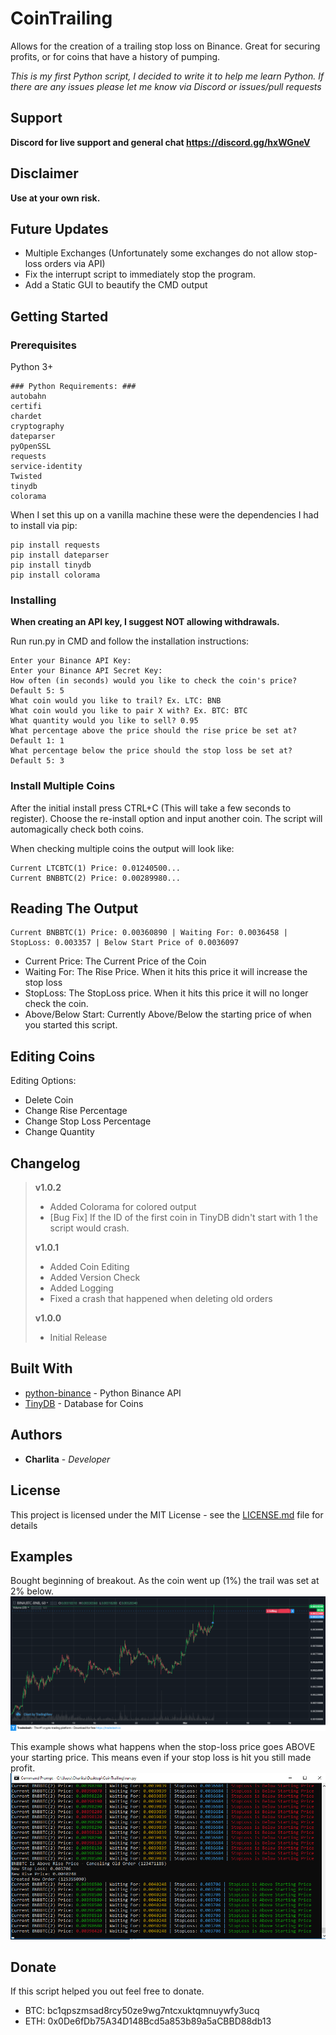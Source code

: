 # CoinTrailing
Allows for the creation of a trailing stop loss on Binance. Great for securing profits, or for coins that have a history of pumping.

*This is my first Python script, I decided to write it to help me learn Python. If there are any issues please let me know via Discord or issues/pull requests*

## Support
**Discord for live support and general chat https://discord.gg/hxWGneV**

## Disclaimer
**Use at your own risk.**

## Future Updates
* Multiple Exchanges (Unfortunately some exchanges do not allow stop-loss orders via API)
* Fix the interrupt script to immediately stop the program.
* Add a Static GUI to beautify the CMD output

## Getting Started

### Prerequisites

Python 3+

```
### Python Requirements: ###
autobahn
certifi
chardet
cryptography
dateparser
pyOpenSSL
requests
service-identity
Twisted
tinydb
colorama
```

When I set this up on a vanilla machine these were the dependencies I had to install via pip:
```
pip install requests
pip install dateparser
pip install tinydb
pip install colorama
```

### Installing

**When creating an API key, I suggest NOT allowing withdrawals.**

Run run.py in CMD and follow the installation instructions:
```
Enter your Binance API Key:
Enter your Binance API Secret Key:
How often (in seconds) would you like to check the coin's price? Default 5: 5
What coin would you like to trail? Ex. LTC: BNB
What coin would you like to pair X with? Ex. BTC: BTC
What quantity would you like to sell? 0.95
What percentage above the price should the rise price be set at? Default 1: 1
What percentage below the price should the stop loss be set at? Default 5: 3
```

### Install Multiple Coins
After the initial install press CTRL+C (This will take a few seconds to register). Choose the re-install option and input another coin.
The script will automagically check both coins.

When checking multiple coins the output will look like:
```
Current LTCBTC(1) Price: 0.01240500...
Current BNBBTC(2) Price: 0.00289980...
```


## Reading The Output
```
Current BNBBTC(1) Price: 0.00360890 | Waiting For: 0.0036458 | StopLoss: 0.003357 | Below Start Price of 0.0036097
```
* Current Price: The Current Price of the Coin
* Waiting For: The Rise Price. When it hits this price it will increase the stop loss
* StopLoss: The StopLoss price. When it hits this price it will no longer check the coin.
* Above/Below Start: Currently Above/Below the starting price of when you started this script.


## Editing Coins
Editing Options:
* Delete Coin
* Change Rise Percentage
* Change Stop Loss Percentage
* Change Quantity

## Changelog

> **v1.0.2**
> * Added Colorama for colored output
> * [Bug Fix] If the ID of the first coin in TinyDB didn't start with 1 the script would crash.
>
> **v1.0.1**
> * Added Coin Editing
> * Added Version Check
> * Added Logging
> * Fixed a crash that happened when deleting old orders
>
> **v1.0.0**
> * Initial Release

## Built With

* [python-binance](https://github.com/sammchardy/python-binance) - Python Binance API
* [TinyDB](https://tinydb.readthedocs.io/en/latest/) - Database for Coins

## Authors

* **Charlita** - *Developer*

## License

This project is licensed under the MIT License - see the [LICENSE.md](LICENSE.md) file for details

## Examples
Bought beginning of breakout. As the coin went up (1%) the trail was set at 2% below.
![example1](https://github.com/Charlita/CoinTrailing/blob/master/examples/example1.png)

This example shows what happens when the stop-loss price goes ABOVE your starting price. This means even if your stop loss is hit you still made profit.
![example2](https://github.com/Charlita/CoinTrailing/blob/master/examples/example2.png)

## Donate
If this script helped you out feel free to donate.
* BTC: bc1qpszmsad8rcy50ze9wg7ntcxuktqmnuywfy3ucq
* ETH: 0x0De6fDb75A34D148Bcd5a853b89a5aCBBD88db13